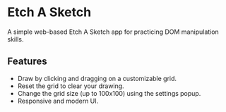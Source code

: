 # Etch A Sketch

A simple web-based Etch A Sketch app for practicing DOM manipulation skills.

## Features

- Draw by clicking and dragging on a customizable grid.
- Reset the grid to clear your drawing.
- Change the grid size (up to 100x100) using the settings popup.
- Responsive and modern UI.